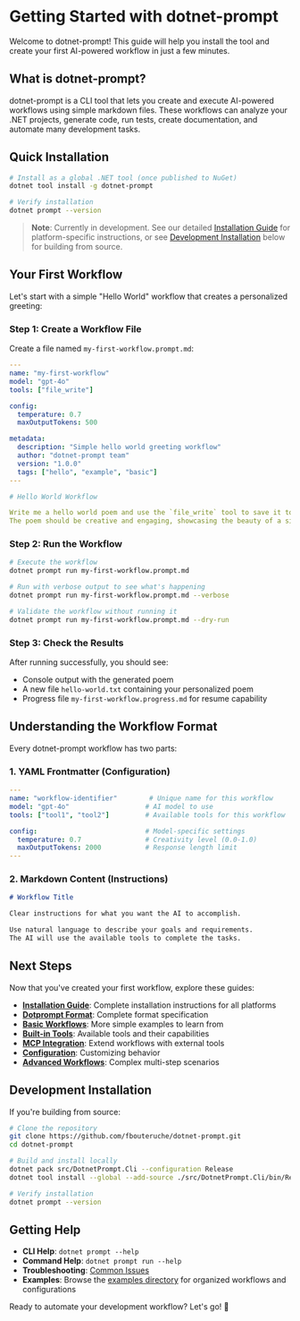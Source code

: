 # Getting Started with dotnet-prompt

Welcome to dotnet-prompt! This guide will help you install the tool and create your first AI-powered workflow in just a few minutes.

## What is dotnet-prompt?

dotnet-prompt is a CLI tool that lets you create and execute AI-powered workflows using simple markdown files. These workflows can analyze your .NET projects, generate code, run tests, create documentation, and automate many development tasks.

## Quick Installation

```bash
# Install as a global .NET tool (once published to NuGet)
dotnet tool install -g dotnet-prompt

# Verify installation
dotnet prompt --version
```

> **Note**: Currently in development. See our detailed [Installation Guide](./installation.md) for platform-specific instructions, or see [Development Installation](#development-installation) below for building from source.

## Your First Workflow

Let's start with a simple "Hello World" workflow that creates a personalized greeting:

### Step 1: Create a Workflow File

Create a file named `my-first-workflow.prompt.md`:

```yaml
---
name: "my-first-workflow"
model: "gpt-4o"
tools: ["file_write"]

config:
  temperature: 0.7
  maxOutputTokens: 500

metadata:
  description: "Simple hello world greeting workflow"
  author: "dotnet-prompt team"
  version: "1.0.0"
  tags: ["hello", "example", "basic"]
---

# Hello World Workflow

Write me a hello world poem and use the `file_write` tool to save it to `./hello-world.txt`.
The poem should be creative and engaging, showcasing the beauty of a simple greeting.
```

### Step 2: Run the Workflow

```bash
# Execute the workflow
dotnet prompt run my-first-workflow.prompt.md

# Run with verbose output to see what's happening
dotnet prompt run my-first-workflow.prompt.md --verbose

# Validate the workflow without running it
dotnet prompt run my-first-workflow.prompt.md --dry-run
```

### Step 3: Check the Results

After running successfully, you should see:
- Console output with the generated poem
- A new file `hello-world.txt` containing your personalized poem
- Progress file `my-first-workflow.progress.md` for resume capability

## Understanding the Workflow Format

Every dotnet-prompt workflow has two parts:

### 1. YAML Frontmatter (Configuration)
```yaml
---
name: "workflow-identifier"        # Unique name for this workflow
model: "gpt-4o"                   # AI model to use
tools: ["tool1", "tool2"]         # Available tools for this workflow

config:                           # Model-specific settings
  temperature: 0.7                # Creativity level (0.0-1.0)
  maxOutputTokens: 2000           # Response length limit
---
```

### 2. Markdown Content (Instructions)
```markdown
# Workflow Title

Clear instructions for what you want the AI to accomplish.

Use natural language to describe your goals and requirements.
The AI will use the available tools to complete the tasks.
```
## Next Steps

Now that you've created your first workflow, explore these guides:

- **[Installation Guide](./installation.md)**: Complete installation instructions for all platforms
- **[Dotprompt Format](./dotprompt-format.md)**: Complete format specification
- **[Basic Workflows](./basic-workflows.md)**: More simple examples to learn from
- **[Built-in Tools](../reference/built-in-tools.md)**: Available tools and their capabilities
- **[MCP Integration](./mcp-integration.md)**: Extend workflows with external tools
- **[Configuration](../reference/configuration-options.md)**: Customizing behavior
- **[Advanced Workflows](./advanced-workflows.md)**: Complex multi-step scenarios

## Development Installation

If you're building from source:

```bash
# Clone the repository
git clone https://github.com/fbouteruche/dotnet-prompt.git
cd dotnet-prompt

# Build and install locally
dotnet pack src/DotnetPrompt.Cli --configuration Release
dotnet tool install --global --add-source ./src/DotnetPrompt.Cli/bin/Release DotnetPrompt.Cli

# Verify installation
dotnet prompt --version
```

## Getting Help

- **CLI Help**: `dotnet prompt --help`
- **Command Help**: `dotnet prompt run --help`
- **Troubleshooting**: [Common Issues](./troubleshooting.md)
- **Examples**: Browse the [examples directory](../examples/) for organized workflows and configurations

Ready to automate your development workflow? Let's go! 🚀
